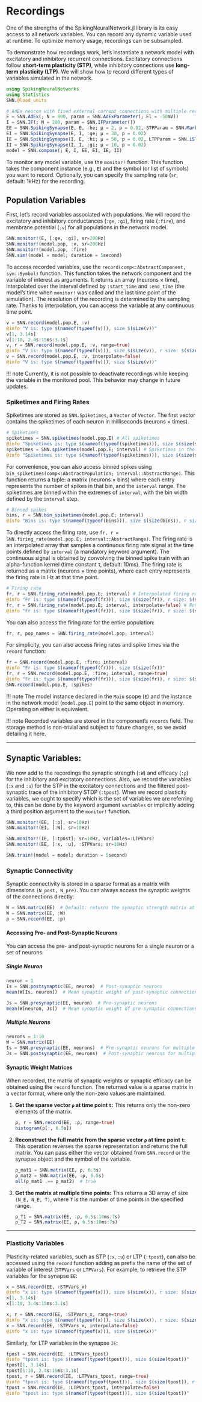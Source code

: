 # Recordings

One of the strengths of the SpikingNeuralNetwork.jl library is its easy access to all network variables. You can record any dynamic variable used at runtime. To optimize memory usage, recordings can be subsampled.

To demonstrate how recordings work, let’s instantiate a network model with excitatory and inhibitory recurrent connections. Excitatory connections follow **short-term plasticity (STP)**, while inhibitory connections use **long-term plasticity (LTP)**. We will show how to record different types of variables simulated in the network.

```julia
using SpikingNeuralNetworks
using Statistics
SNN.@load_units

# AdEx neuron with fixed external current connections with multiple receptors
E = SNN.AdEx(; N = 800, param = SNN.AdExParameter(; El = -50mV))
I = SNN.IF(; N = 200, param = SNN.IFParameter())
EE = SNN.SpikingSynapse(E, E, :he; μ = 2, p = 0.02, STPParam = SNN.MarkramSTPParameter())
EI = SNN.SpikingSynapse(E, I, :ge; μ = 30, p = 0.02)
IE = SNN.SpikingSynapse(I, E, :hi; μ = 50, p = 0.02, LTPParam = SNN.iSTDPRate(r=5Hz))
II = SNN.SpikingSynapse(I, I, :gi; μ = 10, p = 0.02)
model = SNN.compose(; E, I, EE, EI, IE, II)
```

To monitor any model variable, use the `monitor!` function. This function takes the component instance (e.g., `E`) and the symbol (or list of symbols) you want to record. Optionally, you can specify the sampling rate (`sr`, default: 1kHz) for the recording.

## Population Variables

First, let’s record variables associated with populations. We will record the excitatory and inhibitory conductances (`:ge`, `:gi`), firing rate (`:fire`), and membrane potential (`:v`) for all populations in the network model.

```julia
SNN.monitor!(E, [:ge, :gi], sr=200Hz)
SNN.monitor!(model.pop, :v, sr=200Hz)
SNN.monitor!(model.pop, :fire)
SNN.sim!(model = model; duration = 5second)
```

To access recorded variables, use the `record(comp<:AbstractComponent, sym::Symbol)` function. This function takes the network component and the variable of interest as arguments. It returns an array (neurons × time), interpolated over the interval defined by `:start_time` and `:end_time` (the model’s time when `monitor!` was called and the last time point of the simulation). The resolution of the recording is determined by the sampling rate. Thanks to interpolation, you can access the variable at any continuous time point.

```julia
v = SNN.record(model.pop.E, :v)
@info "V is: type $(nameof(typeof(v))), size $(size(v))"
v[1, 3.14s]
v[1:10, 2.4s:15ms:3.1s]
v, r = SNN.record(model.pop.E, :v, range=true)
@info "V is: type $(nameof(typeof(v))), size $(size(v)), r size: $(size(r))"
v = SNN.record(model.pop.E, :v, interpolate=false)
@info "V is: type $(nameof(typeof(v))), size $(size(v))"
```

!!! note
    Currently, it is not possible to deactivate recordings while keeping the variable in the monitored pool. This behavior may change in future updates.

### Spiketimes and Firing Rates

Spiketimes are stored as `SNN.Spiketimes`, a `Vector` of `Vector`. The first vector contains the spiketimes of each neuron in milliseconds (neurons × times).

```julia
# Spiketimes
spiketimes = SNN.spiketimes(model.pop.E) # All spiketimes
@info "Spiketimes is: type $(nameof(typeof(spiketimes))), size $(size(spiketimes)), neuron 1 has $(length(spiketimes[1])) spikes"
spiketimes = SNN.spiketimes(model.pop.E; interval) # Spiketimes in the specified interval
@info "Spiketimes is: type $(nameof(typeof(spiketimes))), size $(size(spiketimes)), neuron 1 has $(length(spiketimes[1])) spikes"
```

For convenience, you can also access binned spikes using `bin_spiketimes(comp<:AbstractPopulation; interval::AbstractRange)`. This function returns a tuple: a matrix (neurons × bins) where each entry represents the number of spikes in that bin, and the `interval` range. The spiketimes are binned within the extremes of `interval`, with the bin width defined by the `interval` step.

```julia
# Binned spikes
bins, r = SNN.bin_spiketimes(model.pop.E; interval)
@info "Bins is: type $(nameof(typeof(bins))), size $(size(bins)), r size: $(size(r))"
```

To directly access the firing rate, use `fr, r = SNN.firing_rate(model.pop.E; interval::AbstractRange)`. The firing rate is an interpolated array that samples a continuous firing rate signal at the time points defined by `interval` (a mandatory keyword argument). The continuous signal is obtained by convolving the binned spike train with an alpha-function kernel (time constant τ, default: 10ms). The firing rate is returned as a matrix (neurons × time points), where each entry represents the firing rate in Hz at that time point.

```julia
# Firing rate
fr, r = SNN.firing_rate(model.pop.E; interval) # Interpolated firing rate
@info "Fr is: type $(nameof(typeof(fr))), size $(size(fr)), r size: $(size(r))"
fr, r = SNN.firing_rate(model.pop.E; interval, interpolate=false) # Non-interpolated firing rate
@info "Fr is: type $(nameof(typeof(fr))), size $(size(fr)), r size: $(size(r))"
```

You can also access the firing rate for the entire population:

```julia
fr, r, pop_names = SNN.firing_rate(model.pop; interval)
```

For simplicity, you can also access firing rates and spike times via the `record` function:

```julia
fr = SNN.record(model.pop.E, :fire; interval)
@info "Fr is: type $(nameof(typeof(fr))), size $(size(fr))"
fr, r = SNN.record(model.pop.E, :fire; interval, range=true)
@info "Fr is: type $(nameof(typeof(fr))), size $(size(fr)), r size: $(size(r))"
SNN.record(model.pop.E, :spikes)
```

!!! note
    The model instance declared in the `Main` scope (`E`) and the instance in the network model (`model.pop.E`) point to the same object in memory. Operating on either is equivalent.

!!! note
    Recorded variables are stored in the component’s `records` field. The storage method is non-trivial and subject to future changes, so we avoid detailing it here.

---

## Synaptic Variables: 

We now add to the recordings the synaptic strength (`:W`) and efficacy (`:ρ`) for the inhibitory and excitatory connections. Also, we record the variables (`:x` and `:u`) for the STP in the excitatory connections and the filtered post-synaptic trace of the inhibitory STDP (`:tpost`). When we record plasticity variables, we ought to specify which is the set of variables we are referring to, this can be done by the keyword argument `variables` or implicitly adding a third position argument to the `monitor!` function. 

```julia
SNN.monitor!(EE, [:ρ], sr=10Hz)
SNN.monitor!(EI, [:W], sr=10Hz)

SNN.monitor!(IE, [:tpost]; sr=10Hz, variables=:LTPVars)
SNN.monitor!(EE, [:x, :u], :STPVars; sr=10Hz)

SNN.train!(model = model; duration = 5second)
```

### Synaptic Connectivity

Synaptic connectivity is stored in a sparse format as a matrix with dimensions `(N_post, N_pre)`. You can always access the synaptic weights of the connections directly:

```julia
W = SNN.matrix(EE)  # Default: returns the synaptic strength matrix at the last time point
W = SNN.matrix(EE, :W)
ρ = SNN.record(EE, :ρ)
```

#### Accessing Pre- and Post-Synaptic Neurons

You can access the pre- and post-synaptic neurons for a single neuron or a set of neurons:

##### Single Neuron
```julia
neuron = 1
Is = SNN.postsynaptic(EE, neuron)  # Post-synaptic neurons
mean(W[Is, neuron])  # Mean synaptic weight of post-synaptic connections

Js = SNN.presynaptic(EE, neuron)  # Pre-synaptic neurons
mean(W[neuron, Js])  # Mean synaptic weight of pre-synaptic connections
```

##### Multiple Neurons
```julia
neurons = 1:10
W = SNN.matrix(EE)
Is = SNN.presynaptic(EE, neurons)  # Pre-synaptic neurons for multiple neurons
Js = SNN.postsynaptic(EE, neurons)  # Post-synaptic neurons for multiple neurons
```


#### Synaptic Weight Matrices

When recorded, the matrix of synaptic weights or synaptic efficacy can be obtained using the `record` function. The returned value is a sparse matrix in a vector format, where only the non-zero values are maintained.

1. **Get the sparse vector `ρ` at time point `t`:**
   This returns only the non-zero elements of the matrix.

   ```julia
   ρ, r = SNN.record(EE, :ρ, range=true)
   histogram(ρ[:, 6.5s])
   ```

2. **Reconstruct the full matrix from the sparse vector `ρ` at time point `t`:**
   This operation reverses the sparse representation and returns the full matrix. You can pass either the vector obtained from `SNN.record` or the synapse object and the symbol of the variable.

   ```julia
   ρ_mat1 = SNN.matrix(EE, ρ, 6.5s)
   ρ_mat2 = SNN.matrix(EE, :ρ, 6.5s)
   all(ρ_mat1 .== ρ_mat2)  # true
   ```

3. **Get the matrix at multiple time points:**
   This returns a 3D array of size `(N_E, N_E, T)`, where `T` is the number of time points in the specified range.

   ```julia
   ρ_T1 = SNN.matrix(EE, :ρ, 6.5s:10ms:7s)
   ρ_T2 = SNN.matrix(EE, ρ, 6.5s:10ms:7s)
   ```

---

### Plasticity Variables

Plasticity-related variables, such as STP (`:x`, `:u`) or LTP (`:tpost`), can also be accessed using the `record` function adding as prefix the name of the set of variable of interest (`STPVars` or `LTPVars`). For example, to retrieve the STP variables for the synapse `EE`:

```julia
x = SNN.record(EE, :STPVars_x)
@info "x is: type $(nameof(typeof(x))), size $(size(x)), r size: $(size(r))"
x[1, 3.14s]
x[1:10, 3.4s:15ms:3.1s]

x, r = SNN.record(EE, :STPVars_x, range=true)
@info "x is: type $(nameof(typeof(x))), size $(size(x)), r size: $(size(r))"
x = SNN.record(EE, :STPVars_x, interpolate=false)
@info "x is: type $(nameof(typeof(x))), size $(size(x))"
```

Similarly, for LTP variables in the synapse `IE`:

```julia
tpost = SNN.record(IE, :LTPVars_tpost)
@info "tpost is: type $(nameof(typeof(tpost))), size $(size(tpost))"
tpost[1, 3.14s]
tpost[1:10, 2.4s:15ms:3.1s]
tpost, r = SNN.record(IE, :LTPVars_tpost, range=true)
@info "tpost is: type $(nameof(typeof(tpost))), size $(size(tpost)), r size: $(size(r))"
tpost = SNN.record(IE, :LTPVars_tpost, interpolate=false)
@info "tpost is: type $(nameof(typeof(tpost))), size $(size(tpost))"
```

